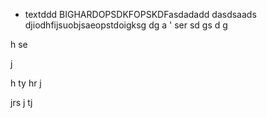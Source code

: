 * textddd
BIGHARDOPSDKFOPSKDFasdadadd
dasdsaads
djiodhfijsuobjsaeopstdoigksg
dg
a
'
ser
sd
gs
d
g

h
se

j

h
ty
hr
j

jrs
j
tj
